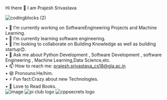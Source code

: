 Hi there 👋 I am Prajesh Srivastava

![codingblocks (2)](https://user-images.githubusercontent.com/47695045/94884616-96afc900-048b-11eb-92fa-0be8ed37aefa.png) 

• 🔭 I’m currently working on SoftwareEngineering Projects and Machine Learning.<br/>
• 🌱 I’m currently learning software engineering. <br/>
• 👯 I’m looking to collaborate on Building Knowledge as well as building startup😊.<br/>
• 💬 Ask me about Python Development , Software Development , software Engineering , Machine Learning,Data Science,etc.<br/>
• 📫 How to reach me: prajesh.srivastava_cs18@gla.ac.in<br/>
• 😄 Pronouns:He/him.<br/>
• ⚡ Fun fact:Crazy about new Technologies.<br/>
• 📖 Love to Read Books.<br/>
![image](https://user-images.githubusercontent.com/47695045/94883810-361f8c80-0489-11eb-9b23-01c673217607.png)
![pi club logo](https://user-images.githubusercontent.com/47695045/94884920-6f0d3080-048c-11eb-8bb4-9a4c4fc499b1.jpg)
![cppsecrets logo](https://user-images.githubusercontent.com/47695045/94884122-32d8d080-048a-11eb-9f40-28d0b09db0cc.png)

